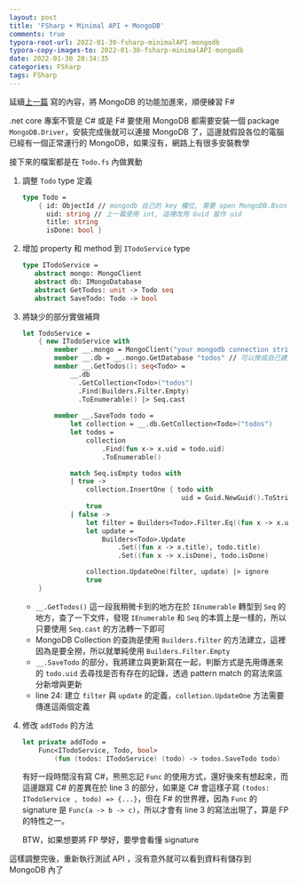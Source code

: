 ```yaml
---
layout: post
title: 'FSharp + Minimal API + MongoDB'
comments: true
typora-root-url: 2022-01-30-fsharp-minimalAPI-mongodb
typora-copy-images-to: 2022-01-30-fsharp-minimalAPI-mongodb
date: 2022-01-30 20:34:35
categories: FSharp
tags: FSharp
---
```


延續[上一篇](https://blog.kevinyang.net/2022/01/30/fsharp-minimal-api/) 寫的內容，將 MongoDB 的功能加進來，順便練習 F#

<!-- more -->

.net core 專案不管是 C# 或是 F# 要使用 MongoDB 都需要安裝一個 package `MongoDB.Driver`，安裝完成後就可以連接 MongoDB 了，這邊就假設各位的電腦已經有一個正常運行的 MongoDB，如果沒有，網路上有很多安裝教學

接下來的檔案都是在 `Todo.fs` 內做異動

1. 調整 `Todo` type 定義

   ```fsharp
   type Todo = 
       { id: ObjectId // mongodb 自己的 key 欄位, 需要 open MongoDB.Bson
         uid: string // 上一篇使用 int, 這裡改用 Guid 當作 uid
         title: string
         isDone: bool }
   ```

2. 增加 property 和 method 到 `ITodoService` type

   ```fsharp
   type ITodoService =  
      abstract mongo: MongoClient
      abstract db: IMongoDatabase
      abstract GetTodos: unit -> Todo seq
      abstract SaveTodo: Todo -> bool
   ```

3. 將缺少的部分實做補齊

   ```fsharp
   let TodoService = 
       { new ITodoService with   
           member __.mongo = MongoClient("your mongodb connection string")
           member __.db = __.mongo.GetDatabase "todos" // 可以換成自己建立的 database 名稱
           member __.GetTodos(): seq<Todo> =
               __.db
                 .GetCollection<Todo>("todos")
                 .Find(Builders.Filter.Empty)
                 .ToEnumerable() |> Seq.cast
                 
           member __.SaveTodo todo =
               let collection = __.db.GetCollection<Todo>("todos")
               let todos = 
                   collection
                       .Find(fun x-> x.uid = todo.uid)
                       .ToEnumerable()
   
               match Seq.isEmpty todos with
               | true -> 
                   collection.InsertOne { todo with 
                                           uid = Guid.NewGuid().ToString() }
                   true
               | false -> 
                   let filter = Builders<Todo>.Filter.Eq((fun x -> x.uid), todo.uid)
                   let update =
                       Builders<Todo>.Update
                           .Set((fun x -> x.title), todo.title)
                           .Set((fun x -> x.isDone), todo.isDone)
   
                   collection.UpdateOne(filter, update) |> ignore
                   true
       }
   ```

   * `__.GetTodos()` 這一段我稍微卡到的地方在於 `IEnumerable` 轉型到 `Seq` 的地方，查了一下文件，發現 `IEnumerable` 和 `Seq` 的本質上是一樣的，所以只要使用 `Seq.cast` 的方法轉一下即可
   * MongoDB Collection 的查詢是使用 `Builders.filter` 的方法建立，這裡因為是要全撈，所以就單純使用 `Builders.Filter.Empty`
   * `__.SaveTodo` 的部分，我將建立與更新寫在一起，判斷方式是先用傳進來的 `todo.uid` 去尋找是否有存在的記錄，透過 pattern match 的寫法來區分新增與更新
   * line 24: 建立 `filter` 與 `update` 的定義，`colletion.UpdateOne` 方法需要傳進這兩個定義

4. 修改 `addTodo` 的方法

   ```fsharp
   let private addTodo =
       Func<ITodoService, Todo, bool>
           (fun (todos: ITodoService) (todo) -> todos.SaveTodo todo)
   ```

   有好一段時間沒有寫 C#，熊熊忘記 `Func` 的使用方式，還好後來有想起來，而這邊跟寫 C# 的差異在於 line 3 的部分，如果是 C# 會這樣子寫 `(todos: ITodoService , todo) => {...}`，但在 F# 的世界裡，因為 `Func` 的 signature 是 `Func(a -> b -> c)`，所以才會有 line 3 的寫法出現了，算是 FP 的特性之一。

   BTW，如果想要將 FP 學好，要學會看懂 signature

這樣調整完後，重新執行測試 API ，沒有意外就可以看到資料有儲存到 MongoDB 內了

